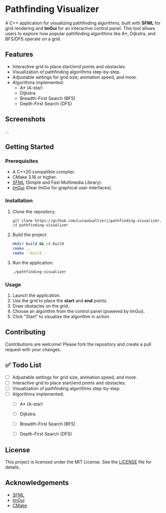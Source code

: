 # Pathfinding Visualizer

A C++ application for visualizing pathfinding algorithms, built with **SFML** for grid rendering and **ImGui** for an interactive control panel. This tool allows users to explore how popular pathfinding algorithms like A*, Dijkstra, and BFS/DFS operate on a grid.

## Features

- Interactive grid to place start/end points and obstacles.
- Visualization of pathfinding algorithms step-by-step.
- Adjustable settings for grid size, animation speed, and more.
- Algorithms implemented:
  - A* (A-star)
  - Dijkstra
  - Breadth-First Search (BFS)
  - Depth-First Search (DFS)

## Screenshots
*...*

## Getting Started

### Prerequisites
- A C++20 compatible compiler.
- CMake 3.16 or higher.
- [SFML](https://www.sfml-dev.org/) (Simple and Fast Multimedia Library).
- [ImGui](https://github.com/ocornut/imgui) (Dear ImGui for graphical user interfaces).

### Installation

1. Clone the repository:
   ```bash
   git clone https://github.com/LucasGualtieri/pathfinding-visualizer.git
   cd pathfinding-visualizer
   ```

2. Build the project:
   ```bash
   mkdir build && cd build
   cmake ..
   cmake --build .
   ```

3. Run the application:
   ```bash
   ./pathfinding-visualizer
   ```

### Usage
1. Launch the application.
2. Use the grid to place the **start** and **end** points.
3. Draw obstacles on the grid.
4. Choose an algorithm from the control panel (powered by ImGui).
5. Click "Start" to visualize the algorithm in action.

## Contributing

Contributions are welcome! Please fork the repository and create a pull request with your changes.

## ✅ Todo List
- [ ] Adjustable settings for grid size, animation speed, and more.
- [ ] Interactive grid to place start/end points and obstacles.
- [ ] Visualization of pathfinding algorithms step-by-step.
- [ ] Algorithms implemented:
  - [ ] A* (A-star)
  - [ ] Dijkstra
  - [ ] Breadth-First Search (BFS)
  - [ ] Depth-First Search (DFS)


## License

This project is licensed under the MIT License. See the [LICENSE](LICENSE) file for details.

## Acknowledgements

- [SFML](https://www.sfml-dev.org/)
- [ImGui](https://github.com/ocornut/imgui)
- [CMake](https://cmake.org/)
